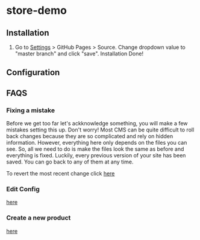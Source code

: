 # store-demo

## Installation

1. Go to [Settings](../../settings) > GitHub Pages > Source. Change dropdown value to "master branch" and click "save". Installation Done!

## Configuration

## FAQS

### Fixing a mistake
Before we get too far let's ackknowledge something, you will make a few mistakes setting this up. Don't worry! Most CMS can be quite difficult to roll back changes because they are so complicated and rely on hidden information. However, everything here only depends on the files you can see. So, all we need to do is make the files look the same as before and everything is fixed. Luckily, every previous version of your site has been saved. You can go back to any of them at any time.

To revert the most recent change click [here]()

### Edit Config
[here](../../edit/master/_config.yml)

### Create a new product
[here](../../new/master/_products)
